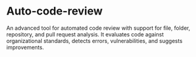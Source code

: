 # Auto-code-review
An advanced tool for automated code review with support for file, folder, repository, and pull request analysis. It evaluates code against organizational standards, detects errors, vulnerabilities, and suggests improvements.
